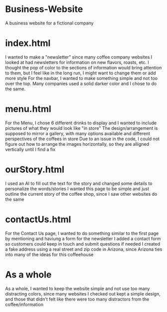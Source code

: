 # Business-Website
A business website for a fictional company
# index.html
I wanted to make a "newsletter" since many coffee company websites I looked at had newsletters for information on new flavors, roasts, etc.
I thought the pop of color to the sections of information would bring attention to them, but I feel like in the long run, I might want to change them or add more style
For the navbar, I wanted to make something simple and not too over the top. Many companies used a solid darker color and I chose to do the same.
# menu.html
For the Menu, I chose 6 different drinks to display and I wanted to include pictures of what they would look like "in store"
The design/arrangement is supposed to mirror a gallery, with many options available and different perspectives of the coffees in store
Due to an issue in the code, I could not figure out how to arrange the images horizontally, so they are alligned vertically until I find a fix
# ourStory.html
I used an AI to fill out the text for the story and changed some details to personalize the words/stories
I wanted this page to be simple and just outline the current story of the coffee shop, since I saw other websites do the same
# contactUs.html
For the Contact Us page, I wanted to do something similar to the first page by mentioning and haviung a form for the newsletter
I added a contact form so customers could keep in touch and submit questions if needed
I created a fake address using a real street and zip code in Arizona, since Arizona ties into many of the ideas for this coffeehouse
# As a whole
As a whole, I wanted to keep the website simple and not use too many distracting colors, since many websites I checked out kept a simple design, and those that didn't felt like there were too many distractors from the coffee/information
